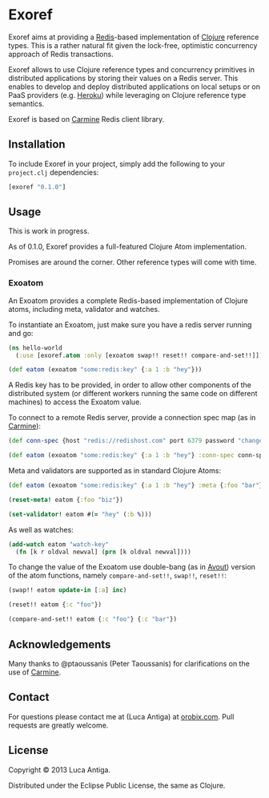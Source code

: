 # Exoref

Exoref aims at providing a [Redis](http://redis.io/)-based implementation of [Clojure](http://clojure.org) reference types. This is a rather natural fit given the lock-free, optimistic concurrency approach of Redis transactions.

Exoref allows to use Clojure reference types and concurrency primitives in distributed applications by storing their values on a Redis server. This enables to develop and deploy distributed applications on local setups or on PaaS providers (e.g. [Heroku](http://www.heroku.com/)) while leveraging on Clojure reference type semantics.

Exoref is based on [Carmine](https://github.com/ptaoussanis/carmine) Redis client library.

## Installation

To include Exoref in your project, simply add the following to your `project.clj` dependencies:

```clojure
[exoref "0.1.0"]
```
   
## Usage

This is work in progress. 

As of 0.1.0, Exoref provides a full-featured Clojure Atom implementation. 

Promises are around the corner. Other reference types will come with time.

### Exoatom

An Exoatom provides a complete Redis-based implementation of Clojure atoms, including meta, validator and watches.

To instantiate an Exoatom, just make sure you have a redis server running and go:

```clojure
(ns hello-world
  (:use [exoref.atom :only [exoatom swap!! reset!! compare-and-set!!]]))

(def eatom (exoatom "some:redis:key" {:a 1 :b "hey"}))
```

A Redis key has to be provided, in order to allow other components of the distributed system (or different workers running the same code on different machines) to access the Exoatom value.

To connect to a remote Redis server, provide a connection spec map (as in [Carmine](https://github.com/ptaoussanis/carmine)):
```clojure
(def conn-spec {host "redis://redishost.com" port 6379 password "changeme" timeout 0 db 0}

(def eatom (exoatom "some:redis:key" {:a 1 :b "hey"} :conn-spec conn-spec))
```

Meta and validators are supported as in standard Clojure Atoms:
```clojure
(def eatom (exoatom "some:redis:key" {:a 1 :b "hey"} :meta {:foo "bar"} :validator #(odd? (:a %)))

(reset-meta! eatom {:foo "biz"})

(set-validator! eatom #(= "hey" (:b %)))
```

As well as watches:

```clojure
(add-watch eatom "watch-key" 
  (fn [k r oldval newval] (prn [k oldval newval])))
```

To change the value of the Exoatom use double-bang (as in [Avout](https://github.com/liebke/avout)) version of the atom functions, namely `compare-and-set!!`, `swap!!`, `reset!!`:

```clojure
(swap!! eatom update-in [:a] inc)

(reset!! eatom {:c "foo"})

(compare-and-set!! eatom {:c "foo"} {:c "bar"})
```

## Acknowledgements

Many thanks to @ptaoussanis (Peter Taoussanis) for clarifications on the use of [Carmine](https://github.com/ptaoussanis/carmine).

## Contact

For questions please contact me at (Luca Antiga) at [orobix.com](http://www.orobix.com). Pull requests are greatly welcome.

## License

Copyright © 2013 Luca Antiga.

Distributed under the Eclipse Public License, the same as Clojure.
